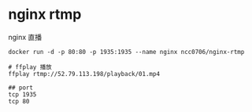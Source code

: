 # nginx rtmp

nginx 直播

    docker run -d -p 80:80 -p 1935:1935 --name nginx ncc0706/nginx-rtmp
    
    # ffplay 播放
    ffplay rtmp://52.79.113.198/playback/01.mp4
    
    ## port
    tcp 1935
    tcp 80